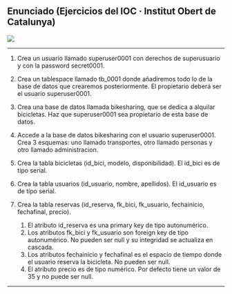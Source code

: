 <h2> Enunciado (Ejercicios del IOC · Institut Obert de Catalunya)</h2>
<img src="https://github.com/sufigueroa87/dam/blob/main/postgreSQL/creaci%C3%B3n_bases_de_datos_y_permisos/ejercicio_0001/ejercicio_0001.jpg"> 
<hr/>
<div>
<ol>
	<li>
   		<p>
	   		Crea un usuario llamado superuser0001 con derechos de superusuario y con la password secret0001.
   		</p>
   	</li>
	<li>
   		<p> 
	   		Crea un tablespace llamado tb_0001 donde añadiremos todo lo de la base de datos que crearemos posteriormente. El propietario deberá ser el usuario superuser0001.
   		</p>
   	</li>
	<li>
   		<p> 
	   		Crea una base de datos llamada bikesharing, que se dedica a alquilar bicicletas. Haz que superuser0001 sea propietario de esta base de datos.
   		</p>
   	</li>
	<li>
   		<p> 
	   		Accede a la base de datos bikesharing con el usuario superuser0001. Crea 3 esquemas: uno llamado transportes, otro llamado personas y otro llamado administracion.	
   		</p>
   	</li>
	<li>
   		<p> 
	   		Crea la tabla bicicletas (id_bici, modelo, disponibilidad). El id_bici es de tipo serial.
   		</p>
   	</li>
	<li>
   		<p> 
	   		Crea la tabla usuarios (id_usuario, nombre, apellidos). El id_usuario es de tipo serial.
   		</p>
   	</li>	
   	<li>
   		<p> 
	   		Crea la tabla reservas (id_reserva, fk_bici, fk_usuario, fechainicio, fechafinal, precio).
   		</p>
   		<ol>
	   		<li>
   				El atributo id_reserva es una primary key de tipo autonumérico.
   			</li>
   			<li>
   				Los atributos fk_bici y fk_usuario son foreign key de tipo autonumérico. No pueden ser null y su integridad se actualiza en cascada.
   			</li>
   			<li>
   				Los atributos fechainicio y fechafinal es el espacio de tiempo donde el usuario reserva la bicicleta. No pueden ser null.
   			</li>
   			<li>
   				El atributo precio es de tipo numérico. Por defecto tiene un valor de 35 y no puede ser null.
   			</li>
   		</ol>
   	</li>	
</ol>
<hr/>
</div>

